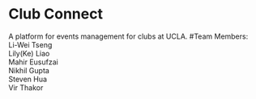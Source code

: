 # Club Connect
A platform for events management for clubs at UCLA. 
#Team Members:<br>
Li-Wei Tseng<br>
Lily(Ke) Liao<br>
Mahir Eusufzai<br>
Nikhil Gupta<br>
Steven Hua<br>
Vir Thakor<br>



